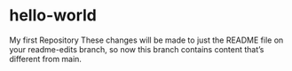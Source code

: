 # hello-world
My first Repository
These changes will be made to just the README file on your readme-edits branch, so now this branch contains content that’s different from main.
